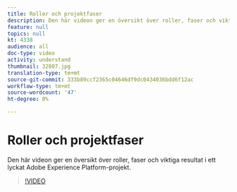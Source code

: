 ```yaml
---
title: Roller och projektfaser
description: Den här videon ger en översikt över roller, faser och viktiga resultat i ett framgångsrikt Experience Platform-projekt.
feature: null
topics: null
kt: 4338
audience: all
doc-type: video
activity: understand
thumbnail: 32807.jpg
translation-type: tm+mt
source-git-commit: 333b89ccf2365c04646df9dc0434036bdd6f12ac
workflow-type: tm+mt
source-wordcount: '47'
ht-degree: 0%

---
```



# Roller och projektfaser

Den här videon ger en översikt över roller, faser och viktiga resultat i ett lyckat Adobe Experience Platform-projekt.

>[!VIDEO](https://video.tv.adobe.com/v/32807?quality=12&learn=on)